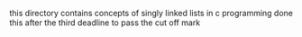 this directory contains concepts of singly linked lists in c programming done this after the third deadline to pass the cut off mark
